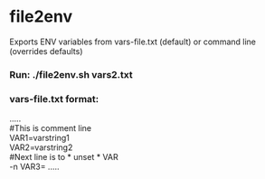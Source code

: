 # file2env   
Exports ENV variables from vars-file.txt (default) or command line (overrides defaults)   
  
### Run: ./file2env.sh vars2.txt  
  
### vars-file.txt format:  
.....  
#This is comment line  
VAR1=varstring1  
VAR2=varstring2  
#Next line is to * unset * VAR  
-n VAR3=
.....  

